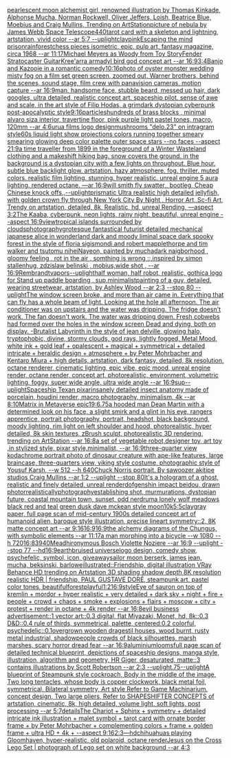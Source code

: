 [pearlescent moon alchemist girl, renowned illustration by Thomas Kinkade, Alphonse Mucha, Norman Rockwell, Oliver Jeffers, Loish, Beatrice Blue, Moebius and Craig Mullins, Trending on ArtStation](https://www.ebank.nz/aiartgenerator?category=pearlescent%2520moon%2520alchemist%2520girl%2C%2520renowned%2520illustration%2520by%2520Thomas%2520Kinkade%2C%2520Alphonse%2520Mucha%2C%2520Norman%2520Rockwell%2C%2520Oliver%2520Jeffers%2C%2520Loish%2C%2520Beatrice%2520Blue%2C%2520Moebius%2520and%2520Craig%2520Mullins%2C%2520Trending%2520on%2520ArtStation)[picture of nebula by James Webb Space Telescope](https://www.ebank.nz/aiartgenerator?category=picture%2520of%2520nebula%2520by%2520James%2520Webb%2520Space%2520Telescope)[440](https://www.ebank.nz/aiartgenerator?category=440)[tarot card with a skeleton and lightning, artstation, vivid color --ar 5:7 --uplight](https://www.ebank.nz/aiartgenerator?category=tarot%2520card%2520with%2520a%2520skeleton%2520and%2520lightning%2C%2520artstation%2C%2520vivid%2520color%2520--ar%25205%3A7%2520--uplight)[clay](https://www.ebank.nz/aiartgenerator?category=clay)[pink](https://www.ebank.nz/aiartgenerator?category=pink)[Escaping the mind prison](https://www.ebank.nz/aiartgenerator?category=Escaping%2520the%2520mind%2520prison)[rainforest](https://www.ebank.nz/aiartgenerator?category=rainforest)[chess pieces isometric, epic, pulp art, fantasy magazine, circa 1968 --ar 11:17](https://www.ebank.nz/aiartgenerator?category=chess%2520pieces%2520isometric%2C%2520epic%2C%2520pulp%2520art%2C%2520fantasy%2520magazine%2C%2520circa%25201968%2520--ar%252011%3A17)[Michael Meyers as Woody from Toy Story](https://www.ebank.nz/aiartgenerator?category=Michael%2520Meyers%2520as%2520Woody%2520from%2520Toy%2520Story)[Fender Stratocaster Guitar](https://www.ebank.nz/aiartgenerator?category=Fender%2520Stratocaster%2520Guitar)[Kree'arra armadyl bird god concept art --ar 16:9](https://www.ebank.nz/aiartgenerator?category=Kree%27arra%2520armadyl%2520bird%2520god%2520concept%2520art%2520--ar%252016%3A9)[3:4](https://www.ebank.nz/aiartgenerator?category=3%3A4)[Banjo and Kazooie in a romantic comedy](https://www.ebank.nz/aiartgenerator?category=Banjo%2520and%2520Kazooie%2520in%2520a%2520romantic%2520comedy)[10:16](https://www.ebank.nz/aiartgenerator?category=10%3A16)[photo of oyster monster wedding misty fog on a film set green screen, zoomed out, Warner brothers, behind the scenes, sound stage, film crew with panavision cameras, motion capture --ar 16:9](https://www.ebank.nz/aiartgenerator?category=photo%2520of%2520oyster%2520monster%2520wedding%2520misty%2520fog%2520on%2520a%2520film%2520set%2520green%2520screen%2C%2520zoomed%2520out%2C%2520Warner%2520brothers%2C%2520behind%2520the%2520scenes%2C%2520sound%2520stage%2C%2520film%2520crew%2520with%2520panavision%2520cameras%2C%2520motion%2520capture%2520--ar%252016%3A9)[man, handsome face, stubble beard, messed up hair, dark googles, ultra detailed, realistic concept art. spaceship pilot. sense of awe and scale, in the art style of Filip Hodas, a grimdark dystopian cyberpunk post-apocalyptic style](https://www.ebank.nz/aiartgenerator?category=man%2C%2520handsome%2520face%2C%2520stubble%2520beard%2C%2520messed%2520up%2520hair%2C%2520dark%2520googles%2C%2520ultra%2520detailed%2C%2520realistic%2520concept%2520art.%2520spaceship%2520pilot.%2520sense%2520of%2520awe%2520and%2520scale%2C%2520in%2520the%2520art%2520style%2520of%2520Filip%2520Hodas%2C%2520a%2520grimdark%2520dystopian%2520cyberpunk%2520post-apocalyptic%2520style)[9:16](https://www.ebank.nz/aiartgenerator?category=9%3A16)[particles](https://www.ebank.nz/aiartgenerator?category=particles)[hundreds of brass blocks , minimal alvaro siza interior, travertine floor, pink purple light pastel tones, macro, 120mm  --ar 4:6](https://www.ebank.nz/aiartgenerator?category=hundreds%2520of%2520brass%2520blocks%2520%2C%2520minimal%2520alvaro%2520siza%2520interior%2C%2520travertine%2520floor%2C%2520pink%2520purple%2520light%2520pastel%2520tones%2C%2520macro%2C%2520120mm%2520%2520--ar%25204%3A6)[urua films logo design](https://www.ebank.nz/aiartgenerator?category=urua%2520films%2520logo%2520design)[mushrooms "delo.23" on intragram style](https://www.ebank.nz/aiartgenerator?category=mushrooms%2520%22delo.23%22%2520on%2520intragram%2520style)[60s liquid light show projections colors running together smeary smearing glowing deep color palette outer space stars  --no faces --aspect 21:9](https://www.ebank.nz/aiartgenerator?category=60s%2520liquid%2520light%2520show%2520projections%2520colors%2520running%2520together%2520smeary%2520smearing%2520glowing%2520deep%2520color%2520palette%2520outer%2520space%2520stars%2520%2520--no%2520faces%2520--aspect%252021%3A9)[a time traveller from 1899 in the foreground of a Winter Wasteland clothing and a makeshift hiking bag. snow covers the ground. in the background is a dystopian city with a few lights on throughout. Blue hour. subtle blue backlight glow. artstation. hazy atmosphere. fog. thriller. muted colors. realistic film lighting. stunning. hyper realistic. unreal engine 5 aura lighting. rendered octane. —ar 16:9](https://www.ebank.nz/aiartgenerator?category=a%2520time%2520traveller%2520from%25201899%2520in%2520the%2520foreground%2520of%2520a%2520Winter%2520Wasteland%2520clothing%2520and%2520a%2520makeshift%2520hiking%2520bag.%2520snow%2520covers%2520the%2520ground.%2520in%2520the%2520background%2520is%2520a%2520dystopian%2520city%2520with%2520a%2520few%2520lights%2520on%2520throughout.%2520Blue%2520hour.%2520subtle%2520blue%2520backlight%2520glow.%2520artstation.%2520hazy%2520atmosphere.%2520fog.%2520thriller.%2520muted%2520colors.%2520realistic%2520film%2520lighting.%2520stunning.%2520hyper%2520realistic.%2520unreal%2520engine%25205%2520aura%2520lighting.%2520rendered%2520octane.%2520%E2%80%94ar%252016%3A9)[will smith fly swatter,, bootleg, Cheap Chinese knock offs,,](https://www.ebank.nz/aiartgenerator?category=will%2520smith%2520fly%2520swatter%2C%2C%2520bootleg%2C%2520Cheap%2520Chinese%2520knock%2520offs%2C%2C)[--uplight](https://www.ebank.nz/aiartgenerator?category=--uplight)[prismatic  Ultra realistic high detailed jellyfish, with golden crown fly through New York City By Night , Horror Art, Sc-fi Art, Trendy on artstation, detailed, 8k, Realistic, hd, unreal Rending, —aspect 3:2](https://www.ebank.nz/aiartgenerator?category=prismatic%2520%2520Ultra%2520realistic%2520high%2520detailed%2520jellyfish%2C%2520with%2520golden%2520crown%2520fly%2520through%2520New%2520York%2520City%2520By%2520Night%2520%2C%2520Horror%2520Art%2C%2520Sc-fi%2520Art%2C%2520Trendy%2520on%2520artstation%2C%2520detailed%2C%25208k%2C%2520Realistic%2C%2520hd%2C%2520unreal%2520Rending%2C%2520%E2%80%94aspect%25203%3A2)[The Kaaba, cyberpunk, neon lights, rainy night, beautiful, unreal engine --aspect 16:9](https://www.ebank.nz/aiartgenerator?category=The%2520Kaaba%2C%2520cyberpunk%2C%2520neon%2520lights%2C%2520rainy%2520night%2C%2520beautiful%2C%2520unreal%2520engine%2520--aspect%252016%3A9)[view](https://www.ebank.nz/aiartgenerator?category=view)[tropical islands surrounded by clouds](https://www.ebank.nz/aiartgenerator?category=tropical%2520islands%2520surrounded%2520by%2520clouds)[photography](https://www.ebank.nz/aiartgenerator?category=photography)[grotesque fantastical futurist detailed mechanical japanese alice in wonderland dark and moody liminal space dark spooky forest in the style of floria sigismondi and robert mapplethorpe and tim walker and tsutomu nihei](https://www.ebank.nz/aiartgenerator?category=grotesque%2520fantastical%2520futurist%2520detailed%2520mechanical%2520japanese%2520alice%2520in%2520wonderland%2520dark%2520and%2520moody%2520liminal%2520space%2520dark%2520spooky%2520forest%2520in%2520the%2520style%2520of%2520floria%2520sigismondi%2520and%2520robert%2520mapplethorpe%2520and%2520tim%2520walker%2520and%2520tsutomu%2520nihei)[Nayeon, painted by mucha](https://www.ebank.nz/aiartgenerator?category=Nayeon%2C%2520painted%2520by%2520mucha)[dark naigborhood , gloomy feeling , rot in the air , somthing is wrong ::,inspired by simon stallenhug, zdzislaw belinski , mobius,wide shot ,   --ar 16:9](https://www.ebank.nz/aiartgenerator?category=dark%2520naigborhood%2520%2C%2520gloomy%2520feeling%2520%2C%2520rot%2520in%2520the%2520air%2520%2C%2520somthing%2520is%2520wrong%2520%3A%3A%2Cinspired%2520by%2520simon%2520stallenhug%2C%2520zdzislaw%2520belinski%2520%2C%2520mobius%2Cwide%2520shot%2520%2C%2520%2520%2520--ar%252016%3A9)[Rembrandt](https://www.ebank.nz/aiartgenerator?category=Rembrandt)[vapors](https://www.ebank.nz/aiartgenerator?category=vapors)[--uplight](https://www.ebank.nz/aiartgenerator?category=--uplight)[half woman, half robot, realistic, gothic](https://www.ebank.nz/aiartgenerator?category=half%2520woman%2C%2520half%2520robot%2C%2520realistic%2C%2520gothic)[a logo for Stand up paddle boarding , sup,minimalist](https://www.ebank.nz/aiartgenerator?category=a%2520logo%2520for%2520Stand%2520up%2520paddle%2520boarding%2520%2C%2520sup%2Cminimalist)[painting of a guy, detailed, wearing streetwear, artstation, by Ashley Wood --ar 2:3 --stop 80 --uplight](https://www.ebank.nz/aiartgenerator?category=painting%2520of%2520a%2520guy%2C%2520detailed%2C%2520wearing%2520streetwear%2C%2520artstation%2C%2520by%2520Ashley%2520Wood%2520--ar%25202%3A3%2520--stop%252080%2520--uplight)[The window screen broke, and more than air came in.  Everything that can fly has a whole beam of light.  Looking at the hole all afternoon.  The air conditioner was on upstairs and the water was dripping.  The fridge doesn't work. The fan doesn't work.  The water was dripping down.  Fresh cobwebs had formed over the holes in the window screen  Dead and dying, both on display. -](https://www.ebank.nz/aiartgenerator?category=The%2520window%2520screen%2520broke%2C%2520and%2520more%2520than%2520air%2520came%2520in.%2520%2520Everything%2520that%2520can%2520fly%2520has%2520a%2520whole%2520beam%2520of%2520light.%2520%2520Looking%2520at%2520the%2520hole%2520all%2520afternoon.%2520%2520The%2520air%2520conditioner%2520was%2520on%2520upstairs%2520and%2520the%2520water%2520was%2520dripping.%2520%2520The%2520fridge%2520doesn%27t%2520work.%2520The%2520fan%2520doesn%27t%2520work.%2520%2520The%2520water%2520was%2520dripping%2520down.%2520%2520Fresh%2520cobwebs%2520had%2520formed%2520over%2520the%2520holes%2520in%2520the%2520window%2520screen%2520%2520Dead%2520and%2520dying%2C%2520both%2520on%2520display.%2520-)[Brutalist Labyrinth in the style of jean delville, glowing halo, tryptophobic, divine, stormy clouds, god rays, lightly fogged, Metal Mood, white ink + gold leaf + opalescent + magical + symmetrical + detailed intricate + heraldic design + atmosphere + by Peter Mohrbacher and Kentaro Miura + high details, artstation, dark fantasy, detailed, 8k resolution, octane renderer, cinematic lighting, epic vibe, epic mood, unreal engine render, octane render, concept art, photorealistic, environment, volumetric lighting, foggy, super wide angle, ultra wide angle --ar 16:9](https://www.ebank.nz/aiartgenerator?category=Brutalist%2520Labyrinth%2520in%2520the%2520style%2520of%2520jean%2520delville%2C%2520glowing%2520halo%2C%2520tryptophobic%2C%2520divine%2C%2520stormy%2520clouds%2C%2520god%2520rays%2C%2520lightly%2520fogged%2C%2520Metal%2520Mood%2C%2520white%2520ink%2520%2B%2520gold%2520leaf%2520%2B%2520opalescent%2520%2B%2520magical%2520%2B%2520symmetrical%2520%2B%2520detailed%2520intricate%2520%2B%2520heraldic%2520design%2520%2B%2520atmosphere%2520%2B%2520by%2520Peter%2520Mohrbacher%2520and%2520Kentaro%2520Miura%2520%2B%2520high%2520details%2C%2520artstation%2C%2520dark%2520fantasy%2C%2520detailed%2C%25208k%2520resolution%2C%2520octane%2520renderer%2C%2520cinematic%2520lighting%2C%2520epic%2520vibe%2C%2520epic%2520mood%2C%2520unreal%2520engine%2520render%2C%2520octane%2520render%2C%2520concept%2520art%2C%2520photorealistic%2C%2520environment%2C%2520volumetric%2520lighting%2C%2520foggy%2C%2520super%2520wide%2520angle%2C%2520ultra%2520wide%2520angle%2520--ar%252016%3A9)[sup](https://www.ebank.nz/aiartgenerator?category=sup)[--uplight](https://www.ebank.nz/aiartgenerator?category=--uplight)[Spaceship Texan pixar](https://www.ebank.nz/aiartgenerator?category=Spaceship%2520Texan%2520pixar)[insanely detailed insect anatomy made of porcelain, houdini render, macro photography,  minimalism, 4k --ar 8:10](https://www.ebank.nz/aiartgenerator?category=insanely%2520detailed%2520insect%2520anatomy%2520made%2520of%2520porcelain%2C%2520houdini%2520render%2C%2520macro%2520photography%2C%2520%2520minimalism%2C%25204k%2520--ar%25208%3A10)[](https://www.ebank.nz/aiartgenerator?category=)[Matrix in Metaverse epic](https://www.ebank.nz/aiartgenerator?category=Matrix%2520in%2520Metaverse%2520epic)[19:6](https://www.ebank.nz/aiartgenerator?category=19%3A6)[.75](https://www.ebank.nz/aiartgenerator?category=.75)[a hooded man Dean Martin with a determined look on his face, a slight smirk and a glint in his eye, rangers apprentice, portrait photography, portrait, headshot, black background, moody lighting, rim light on left shoulder and hood, photorealistic, hyper detailed, 8k skin textures, zBrush sculpt, photorealistic 3D rendering, trending on ArtStation --ar 16:8](https://www.ebank.nz/aiartgenerator?category=a%2520hooded%2520man%2520Dean%2520Martin%2520with%2520a%2520determined%2520look%2520on%2520his%2520face%2C%2520a%2520slight%2520smirk%2520and%2520a%2520glint%2520in%2520his%2520eye%2C%2520rangers%2520apprentice%2C%2520portrait%2520photography%2C%2520portrait%2C%2520headshot%2C%2520black%2520background%2C%2520moody%2520lighting%2C%2520rim%2520light%2520on%2520left%2520shoulder%2520and%2520hood%2C%2520photorealistic%2C%2520hyper%2520detailed%2C%25208k%2520skin%2520textures%2C%2520zBrush%2520sculpt%2C%2520photorealistic%25203D%2520rendering%2C%2520trending%2520on%2520ArtStation%2520--ar%252016%3A8)[a set of vegetable robot,designer toy, art toy ,in stylized style, pixar style,minimalist, --ar 16:9](https://www.ebank.nz/aiartgenerator?category=a%2520set%2520of%2520vegetable%2520robot%2Cdesigner%2520toy%2C%2520art%2520toy%2520%2Cin%2520stylized%2520style%2C%2520pixar%2520style%2Cminimalist%2C%2520--ar%252016%3A9)[three-quarter view kodachrome portrait photo of dinosaur creature with ape-like features, large braincase, three-quarters view, viking style costume, photographic style of Yousuf Karsh, --w 512 --h 640](https://www.ebank.nz/aiartgenerator?category=three-quarter%2520view%2520kodachrome%2520portrait%2520photo%2520of%2520dinosaur%2520creature%2520with%2520ape-like%2520features%2C%2520large%2520braincase%2C%2520three-quarters%2520view%2C%2520viking%2520style%2520costume%2C%2520photographic%2520style%2520of%2520Yousuf%2520Karsh%2C%2520--w%2520512%2520--h%2520640)[Chuck Norris portrait. By sawoozer akitipe studios Craig Mullins --ar 1:2 --uplight --stop 80](https://www.ebank.nz/aiartgenerator?category=Chuck%2520Norris%2520portrait.%2520By%2520sawoozer%2520akitipe%2520studios%2520Craig%2520Mullins%2520--ar%25201%3A2%2520--uplight%2520--stop%252080)[It's a hologram of a ghost, realistic and finely detailed, unreal render](https://www.ebank.nz/aiartgenerator?category=It%27s%2520a%2520hologram%2520of%2520a%2520ghost%2C%2520realistic%2520and%2520finely%2520detailed%2C%2520unreal%2520render)[dof](https://www.ebank.nz/aiartgenerator?category=dof)[genshin impact beidou, drawn photorrealistically](https://www.ebank.nz/aiartgenerator?category=genshin%2520impact%2520beidou%2C%2520drawn%2520photorrealistically)[photography](https://www.ebank.nz/aiartgenerator?category=photography)[establishing shot, murmurations, dystopian future, coastal mountain town, sunset, odd nerdrum](https://www.ebank.nz/aiartgenerator?category=establishing%2520shot%2C%2520murmurations%2C%2520dystopian%2520future%2C%2520coastal%2520mountain%2520town%2C%2520sunset%2C%2520odd%2520nerdrum)[a lonely wolf meadows black red and teal green dusk dave mckean style moon](https://www.ebank.nz/aiartgenerator?category=a%2520lonely%2520wolf%2520meadows%2520black%2520red%2520and%2520teal%2520green%2520dusk%2520dave%2520mckean%2520style%2520moon)[10k](https://www.ebank.nz/aiartgenerator?category=10k)[5:5](https://www.ebank.nz/aiartgenerator?category=5%3A5)[clay](https://www.ebank.nz/aiartgenerator?category=clay)[gray paper, full page scan of mid-century 1900s detailed concept art of humanoid alien, baroque style illustration, precise lineart symmetry::2, 8K matte concept art --ar 9:16](https://www.ebank.nz/aiartgenerator?category=gray%2520paper%2C%2520full%2520page%2520scan%2520of%2520mid-century%25201900s%2520detailed%2520concept%2520art%2520of%2520humanoid%2520alien%2C%2520baroque%2520style%2520illustration%2C%2520precise%2520lineart%2520symmetry%3A%3A2%2C%25208K%2520matte%2520concept%2520art%2520--ar%25209%3A16)[16:9](https://www.ebank.nz/aiartgenerator?category=16%3A9)[16:9](https://www.ebank.nz/aiartgenerator?category=16%3A9)[the alchemy diagrams of the Chungus, with symbolic elements --ar 11:17](https://www.ebank.nz/aiartgenerator?category=the%2520alchemy%2520diagrams%2520of%2520the%2520Chungus%2C%2520with%2520symbolic%2520elements%2520--ar%252011%3A17)[a man morphing into a bicycle --w 1080 --h 720](https://www.ebank.nz/aiartgenerator?category=a%2520man%2520morphing%2520into%2520a%2520bicycle%2520--w%25201080%2520--h%2520720)[16:8](https://www.ebank.nz/aiartgenerator?category=16%3A8)[3940](https://www.ebank.nz/aiartgenerator?category=3940)[Mead](https://www.ebank.nz/aiartgenerator?category=Mead)[hironymous Bosch ](https://www.ebank.nz/aiartgenerator?category=hironymous%2520Bosch%2520)[Violette Noziere --ar 16:9 --uplight --stop 77 --hd](https://www.ebank.nz/aiartgenerator?category=Violette%2520Noziere%2520--ar%252016%3A9%2520--uplight%2520--stop%252077%2520--hd)[16:9](https://www.ebank.nz/aiartgenerator?category=16%3A9)[earth](https://www.ebank.nz/aiartgenerator?category=earth)[bruised universe](https://www.ebank.nz/aiartgenerator?category=bruised%2520universe)[logo design, comedy show, psychefelic, symbol, icon, giveaway](https://www.ebank.nz/aiartgenerator?category=logo%2520design%2C%2520comedy%2520show%2C%2520psychefelic%2C%2520symbol%2C%2520icon%2C%2520giveaway)[sailor moon berserk, james jean, mucha, beksinski, barlowe](https://www.ebank.nz/aiartgenerator?category=sailor%2520moon%2520berserk%2C%2520james%2520jean%2C%2520mucha%2C%2520beksinski%2C%2520barlowe)[illustrated::](https://www.ebank.nz/aiartgenerator?category=illustrated%3A%3A)[Friendship, digital illustration VRay Behance HD trending on Artstation 3D shading shadow depth 8K resolution realistic HDR | friendship, PAUL GUSTAVE DORÉ, steampunk art, pastel color tones, beautiful](https://www.ebank.nz/aiartgenerator?category=Friendship%2C%2520digital%2520illustration%2520VRay%2520Behance%2520HD%2520trending%2520on%2520Artstation%25203D%2520shading%2520shadow%2520depth%25208K%2520resolution%2520realistic%2520HDR%2520%7C%2520friendship%2C%2520PAUL%2520GUSTAVE%2520DOR%C3%89%2C%2520steampunk%2520art%2C%2520pastel%2520color%2520tones%2C%2520beautiful)[forest](https://www.ebank.nz/aiartgenerator?category=forest)[playful](https://www.ebank.nz/aiartgenerator?category=playful)[1:2](https://www.ebank.nz/aiartgenerator?category=1%3A2)[16:9](https://www.ebank.nz/aiartgenerator?category=16%3A9)[style](https://www.ebank.nz/aiartgenerator?category=style)[Eye of sauron on top of kremlin + mordor +  hyper realistic + very detailed + dark sky + night + fire + people + crowd + chaos + smoke + explosions + flairs + moscow + city +  protest + render in octane + 4k render --ar 16:8](https://www.ebank.nz/aiartgenerator?category=Eye%2520of%2520sauron%2520on%2520top%2520of%2520kremlin%2520%2B%2520mordor%2520%2B%2520%2520hyper%2520realistic%2520%2B%2520very%2520detailed%2520%2B%2520dark%2520sky%2520%2B%2520night%2520%2B%2520fire%2520%2B%2520people%2520%2B%2520crowd%2520%2B%2520chaos%2520%2B%2520smoke%2520%2B%2520explosions%2520%2B%2520flairs%2520%2B%2520moscow%2520%2B%2520city%2520%2B%2520%2520protest%2520%2B%2520render%2520in%2520octane%2520%2B%25204k%2520render%2520--ar%252016%3A8)[evil business advertisement::1 vector art::0.3 digital, flat Miyazaki, Monet, hd, 8k::0.3 D&D::0.4 rule of thirds, symmetrical, palette, centered:0.2 colorful, psychedelic::0.1](https://www.ebank.nz/aiartgenerator?category=evil%2520business%2520advertisement%3A%3A1%2520vector%2520art%3A%3A0.3%2520digital%2C%2520flat%2520Miyazaki%2C%2520Monet%2C%2520hd%2C%25208k%3A%3A0.3%2520D%26D%3A%3A0.4%2520rule%2520of%2520thirds%2C%2520symmetrical%2C%2520palette%2C%2520centered%3A0.2%2520colorful%2C%2520psychedelic%3A%3A0.1)[overgrown wooden dragestil houses, wood burnt, rusty metal industrial, shadowpeople crowds of black silhouettes, marsh marshes, scary horror dread fear --ar 16:9](https://www.ebank.nz/aiartgenerator?category=overgrown%2520wooden%2520dragestil%2520houses%2C%2520wood%2520burnt%2C%2520rusty%2520metal%2520industrial%2C%2520shadowpeople%2520crowds%2520of%2520black%2520silhouettes%2C%2520marsh%2520marshes%2C%2520scary%2520horror%2520dread%2520fear%2520--ar%252016%3A9)[aluminium](https://www.ebank.nz/aiartgenerator?category=aluminium)[looms](https://www.ebank.nz/aiartgenerator?category=looms)[full page scan of detailed technical blueprint, depictions of spaceship designs, manga style, illustration, algorithm and geometry, HR Giger, desaturated, matte::3 contains illustrations by Scott Robertson --ar 2:3 --uplight](https://www.ebank.nz/aiartgenerator?category=full%2520page%2520scan%2520of%2520detailed%2520technical%2520blueprint%2C%2520depictions%2520of%2520spaceship%2520designs%2C%2520manga%2520style%2C%2520illustration%2C%2520algorithm%2520and%2520geometry%2C%2520HR%2520Giger%2C%2520desaturated%2C%2520matte%3A%3A3%2520contains%2520illustrations%2520by%2520Scott%2520Robertson%2520--ar%25202%3A3%2520--uplight)[.75](https://www.ebank.nz/aiartgenerator?category=.75)[--uplight](https://www.ebank.nz/aiartgenerator?category=--uplight)[A blueprint of Steampunk style cockroach,   Body in the middle of the image,  Two long tentacles,  whose body is copper clockwork, black metal foil, symmetrical,  Bilateral symmetry,  Art style Refer to Game Machinarium.  concept design, Two large pliers, Refer to SHAPESHIFTER CONCEPTS  of artstation, cinematic,  8k, high detailed,  volume light,  soft lights,  post processing    --ar 5:7](https://www.ebank.nz/aiartgenerator?category=A%2520blueprint%2520of%2520Steampunk%2520style%2520cockroach%2C%2520%2520%2520Body%2520in%2520the%2520middle%2520of%2520the%2520image%2C%2520%2520Two%2520long%2520tentacles%2C%2520%2520whose%2520body%2520is%2520copper%2520clockwork%2C%2520black%2520metal%2520foil%2C%2520symmetrical%2C%2520%2520Bilateral%2520symmetry%2C%2520%2520Art%2520style%2520Refer%2520to%2520Game%2520Machinarium.%2520%2520concept%2520design%2C%2520Two%2520large%2520pliers%2C%2520Refer%2520to%2520SHAPESHIFTER%2520CONCEPTS%2520%2520of%2520artstation%2C%2520cinematic%2C%2520%25208k%2C%2520high%2520detailed%2C%2520%2520volume%2520light%2C%2520%2520soft%2520lights%2C%2520%2520post%2520processing%2520%2520%2520%2520--ar%25205%3A7)[details](https://www.ebank.nz/aiartgenerator?category=details)[The Chariot + Sphinx + symmetry + detailed intricate ink illustration + malet symbol + tarot card with ornate border frame + by Peter Mohrbacher + complementing colors + frame + golden frame + ultra HD + 4k + --aspect 9:16](https://www.ebank.nz/aiartgenerator?category=The%2520Chariot%2520%2B%2520Sphinx%2520%2B%2520symmetry%2520%2B%2520detailed%2520intricate%2520ink%2520illustration%2520%2B%2520malet%2520symbol%2520%2B%2520tarot%2520card%2520with%2520ornate%2520border%2520frame%2520%2B%2520by%2520Peter%2520Mohrbacher%2520%2B%2520complementing%2520colors%2520%2B%2520frame%2520%2B%2520golden%2520frame%2520%2B%2520ultra%2520HD%2520%2B%25204k%2520%2B%2520--aspect%25209%3A16)[2:3](https://www.ebank.nz/aiartgenerator?category=2%3A3)[—hd](https://www.ebank.nz/aiartgenerator?category=%E2%80%94hd)[chihuahuas playing Gloomhaven, hyper-realistic, old polaroid, octane render](https://www.ebank.nz/aiartgenerator?category=chihuahuas%2520playing%2520Gloomhaven%2C%2520hyper-realistic%2C%2520old%2520polaroid%2C%2520octane%2520render)[Jesus on the Cross Lego Set | photograph of Lego set on white background --ar 4:3](https://www.ebank.nz/aiartgenerator?category=Jesus%2520on%2520the%2520Cross%2520Lego%2520Set%2520%7C%2520photograph%2520of%2520Lego%2520set%2520on%2520white%2520background%2520--ar%25204%3A3)